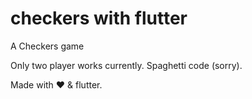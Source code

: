 # checkers with flutter

A Checkers game

Only two player works currently.
Spaghetti code (sorry).

Made with ❤️ & flutter.
